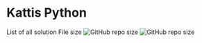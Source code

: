 # Kattis Python #
List of all solution 
File size ![GitHub repo size](https://img.shields.io/github/repo-size/avi1993/Kattis-Python)
![GitHub repo size](http://localhost:8080/github/repo-size/avi1993/Kattis-Python)

